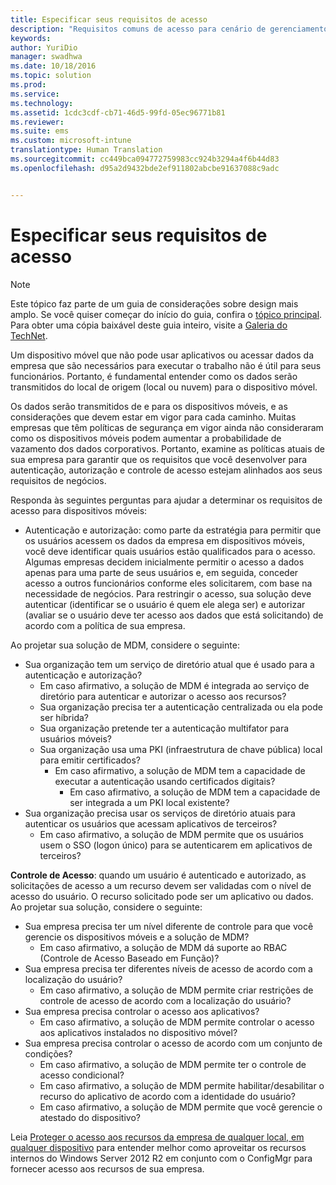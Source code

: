 ```yaml
---
title: Especificar seus requisitos de acesso
description: "Requisitos comuns de acesso para cenário de gerenciamento de dispositivo móvel."
keywords: 
author: YuriDio
manager: swadhwa
ms.date: 10/18/2016
ms.topic: solution
ms.prod: 
ms.service: 
ms.technology: 
ms.assetid: 1cdc3cdf-cb71-46d5-99fd-05ec96771b81
ms.reviewer: 
ms.suite: ems
ms.custom: microsoft-intune
translationtype: Human Translation
ms.sourcegitcommit: cc449bca094772759983cc924b3294a4f6b44d83
ms.openlocfilehash: d95a2d9432bde2ef911802abcbe91637088c9adc


---
```


# Especificar seus requisitos de acesso

>[!NOTE]
>Este tópico faz parte de um guia de considerações sobre design mais amplo. Se você quiser começar do início do guia, confira o [tópico principal](mdm-design-considerations-guide.md). Para obter uma cópia baixável deste guia inteiro, visite a [Galeria do TechNet](https://gallery.technet.microsoft.com/Mobile-Device-Management-7d401582).

Um dispositivo móvel que não pode usar aplicativos ou acessar dados da empresa que são necessários para executar o trabalho não é útil para seus funcionários. Portanto, é fundamental entender como os dados serão transmitidos do local de origem (local ou nuvem) para o dispositivo móvel. 

Os dados serão transmitidos de e para os dispositivos móveis, e as considerações que devem estar em vigor para cada caminho. Muitas empresas que têm políticas de segurança em vigor ainda não consideraram como os dispositivos móveis podem aumentar a probabilidade de vazamento dos dados corporativos. Portanto, examine as políticas atuais de sua empresa para garantir que os requisitos que você desenvolver para autenticação, autorização e controle de acesso estejam alinhados aos seus requisitos de negócios.
 
Responda às seguintes perguntas para ajudar a determinar os requisitos de acesso para dispositivos móveis:

- Autenticação e autorização: como parte da estratégia para permitir que os usuários acessem os dados da empresa em dispositivos móveis, você deve identificar quais usuários estão qualificados para o acesso. Algumas empresas decidem inicialmente permitir o acesso a dados apenas para uma parte de seus usuários e, em seguida, conceder acesso a outros funcionários conforme eles solicitarem, com base na necessidade de negócios. Para restringir o acesso, sua solução deve autenticar (identificar se o usuário é quem ele alega ser) e autorizar (avaliar se o usuário deve ter acesso aos dados que está solicitando) de acordo com a política de sua empresa. 

Ao projetar sua solução de MDM, considere o seguinte:

- Sua organização tem um serviço de diretório atual que é usado para a autenticação e autorização?
    - Em caso afirmativo, a solução de MDM é integrada ao serviço de diretório para autenticar e autorizar o acesso aos recursos?
    - Sua organização precisa ter a autenticação centralizada ou ela pode ser híbrida?
    - Sua organização pretende ter a autenticação multifator para usuários móveis?
    - Sua organização usa uma PKI (infraestrutura de chave pública) local para emitir certificados?
        - Em caso afirmativo, a solução de MDM tem a capacidade de executar a autenticação usando certificados digitais?
            - Em caso afirmativo, a solução de MDM tem a capacidade de ser integrada a um PKI local existente?
- Sua organização precisa usar os serviços de diretório atuais para autenticar os usuários que acessam aplicativos de terceiros?
    - Em caso afirmativo, a solução de MDM permite que os usuários usem o SSO (logon único) para se autenticarem em aplicativos de terceiros?


**Controle de Acesso**: quando um usuário é autenticado e autorizado, as solicitações de acesso a um recurso devem ser validadas com o nível de acesso do usuário. O recurso solicitado pode ser um aplicativo ou dados. Ao projetar sua solução, considere o seguinte:

- Sua empresa precisa ter um nível diferente de controle para que você gerencie os dispositivos móveis e a solução de MDM?
    - Em caso afirmativo, a solução de MDM dá suporte ao RBAC (Controle de Acesso Baseado em Função)?
- Sua empresa precisa ter diferentes níveis de acesso de acordo com a localização do usuário?
    - Em caso afirmativo, a solução de MDM permite criar restrições de controle de acesso de acordo com a localização do usuário?
- Sua empresa precisa controlar o acesso aos aplicativos?
    - Em caso afirmativo, a solução de MDM permite controlar o acesso aos aplicativos instalados no dispositivo móvel?
- Sua empresa precisa controlar o acesso de acordo com um conjunto de condições?
    - Em caso afirmativo, a solução de MDM permite ter o controle de acesso condicional?
    - Em caso afirmativo, a solução de MDM permite habilitar/desabilitar o recurso do aplicativo de acordo com a identidade do usuário?
    - Em caso afirmativo, a solução de MDM permite que você gerencie o atestado do dispositivo?

Leia [Proteger o acesso aos recursos da empresa de qualquer local, em qualquer dispositivo](https://technet.microsoft.com/library/dn550982) para entender melhor como aproveitar os recursos internos do Windows Server 2012 R2 em conjunto com o ConfigMgr para fornecer acesso aos recursos de sua empresa. 



<!--HONumber=Oct16_HO3-->


